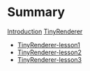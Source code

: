 # Summary

[Introduction](README.md)
[TinyRenderer]()
- [TinyRenderer-lesson1](tinyRenderer/tinyRenderer_lesson1.md)
- [TinyRenderer-lesson2](tinyRenderer/tinyRenderer_lesson2.md)
- [TinyRenderer-lesson3](tinyRenderer/tinyRenderer_lesson3.md)